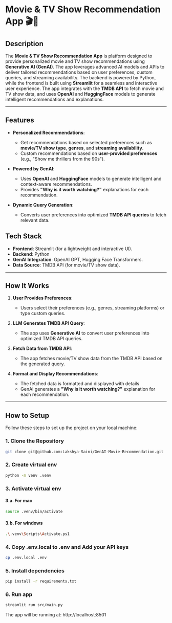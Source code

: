 # Movie & TV Show Recommendation App 🎬🍿

## Description

The **Movie & TV Show Recommendation App** is platform designed to provide personalized movie and TV show recommendations using **Generative AI (GenAI)**. The app leverages advanced AI models and APIs to deliver tailored recommendations based on user preferences, custom queries, and streaming availability. The backend is powered by Python, while the frontend is built using **Streamlit** for a seamless and interactive user experience. The app integrates with the **TMDB API** to fetch movie and TV show data, and uses **OpenAI** and **HuggingFace** models to generate intelligent recommendations and explanations.

---

## Features

- **Personalized Recommendations**:

  - Get recommendations based on selected preferences such as **movie/TV show type**, **genres**, and **streaming availability**.
  - Custom recommendations based on **user-provided preferences** (e.g., "Show me thrillers from the 90s").

- **Powered by GenAI**:

  - Uses **OpenAI** and **HuggingFace** models to generate intelligent and context-aware recommendations.
  - Provides **"Why is it worth watching?"** explanations for each recommendation.

- **Dynamic Query Generation**:

  - Converts user preferences into optimized **TMDB API queries** to fetch relevant data.

## Tech Stack

- **Frontend**: Streamlit (for a lightweight and interactive UI).
- **Backend**: Python
- **GenAI Integration**: OpenAI GPT, Hugging Face Transformers.
- **Data Source**: TMDB API (for movie/TV show data).

---

## How It Works

1. **User Provides Preferences**:

   - Users select their preferences (e.g., genres, streaming platforms) or type custom queries.

2. **LLM Generates TMDB API Query**:

   - The app uses **Generative AI** to convert user preferences into optimized TMDB API queries.

3. **Fetch Data from TMDB API**:

   - The app fetches movie/TV show data from the TMDB API based on the generated query.

4. **Format and Display Recommendations**:

   - The fetched data is formatted and displayed with details
   - GenAI generates a **"Why is it worth watching?"** explanation for each recommendation.

---

## How to Setup

Follow these steps to set up the project on your local machine:

### 1. Clone the Repository

```bash
git clone git@github.com:Lakshya-Saini/GenAI-Movie-Recommendation.git
```

### 2. Create virtual env

```bash
python -m venv .venv
```

### 3. Activate virtual env

#### 3.a. For mac

```bash
source .venv/bin/activate
```

#### 3.b. For windows

```bash
.\.venv\Scripts\Activate.ps1
```

### 4. Copy .env.local to .env and Add your API keys

```bash
cp .env.local .env
```

### 5. Install dependencies

```bash
pip install -r requirements.txt
```

### 6. Run app

```bash
streamlit run src/main.py
```

The app will be running at: http://localhost:8501
